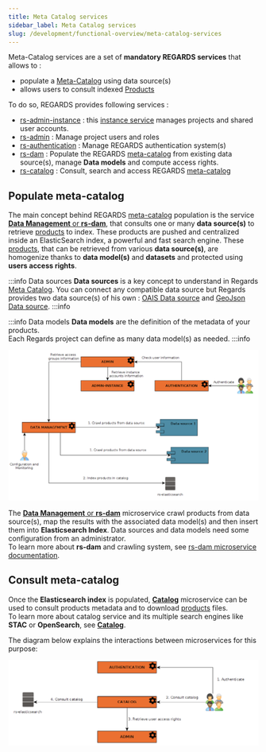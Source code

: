 ```yaml
---
title: Meta Catalog services
sidebar_label: Meta Catalog services
slug: /development/functional-overview/meta-catalog-services
---
```


Meta-Catalog services are a set of **mandatory REGARDS services** that allows to :

- populate a [Meta-Catalog](../concepts/02-meta-catalog.md) using data source(s)
- allows users to consult indexed [Products](../concepts/01-products.md)

To do so, REGARDS provides following services :

- [rs-admin-instance](../../development/services/admin-instance/overview.md) :
  this [instance service](../../development/concepts/03-multitenant.md) manages projects and shared user accounts.
- [rs-admin](../../development/services/admin/overview.md) : Manage project users and roles
- [rs-authentication](../../development/services/authentication/authentication-overview.md) : Manage REGARDS
  authentication system(s)
- [rs-dam](../../development/services/dam/overview.md) : Populate the
  REGARDS [meta-catalog](../concepts/02-meta-catalog.md) from existing data
  source(s), manage **Data models** and compute access rights.
- [rs-catalog](../../development/services/catalog/overview.md)        : Consult, search and access
  REGARDS [meta-catalog](../concepts/02-meta-catalog.md)

## Populate meta-catalog

The main concept behind REGARDS [meta-catalog](../concepts/02-meta-catalog.md) population is the service 
[**Data Management** or **rs-dam**](../../development/services/dam/overview.md), that consults one or many 
**data source(s)** to retrieve [products](../concepts/01-products.md) to index. These products are pushed and centralized inside an 
ElasticSearch index, a powerful and fast search engine.
These [products](../concepts/01-products.md), that can be retrieved from various **data source(s)**, are homogenize
thanks to **data model(s)** and **datasets** and protected using **users access rights**.

:::info Data sources
**Data sources** is a key concept to understand in Regards [Meta Catalog](../concepts/02-meta-catalog.md).
You can connect any compatible data source but Regards provides two data source(s) of his
own : [OAIS Data source](03-oais-catalog-services.md) and [GeoJson Data source](04-geojson-catalog-services.md).
:::info

:::info Data models
**Data models** are the definition of the metadata of your products.  
Each Regards project can define as many data model(s) as needed.
:::info

![](img/populate-catalog.png)

The [**Data Management** or **rs-dam**](../../development/services/dam/overview.md) microservice crawl products from data source(s),
map the results with the associated data model(s) and then insert them into **Elasticsearch Index**. 
Data sources and data models need some configuration from an administrator.  
To learn more about **rs-dam** and crawling system,
see [rs-dam microservice documentation](../../development/services/dam/overview.md).

## Consult meta-catalog

Once the **Elasticsearch index** is populated, [**Catalog**](../../development/services/catalog/overview.md)
microservice can be used to consult products metadata and to download [products](../concepts/01-products.md) files.  
To learn more about catalog service and its multiple search engines like **STAC** or **OpenSearch**,
see [**Catalog**](../../development/services/catalog/overview.md).

The diagram below explains the interactions between microservices for this purpose:

![](img/consult-meta-catalog.png)

